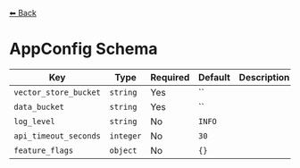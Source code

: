 [⬅ Back](../index.md)

# AppConfig Schema

| Key | Type | Required | Default | Description |
|-----|------|----------|---------|-------------|
| `vector_store_bucket` | `string` | Yes | `` |  |
| `data_bucket` | `string` | Yes | `` |  |
| `log_level` | `string` | No | `INFO` |  |
| `api_timeout_seconds` | `integer` | No | `30` |  |
| `feature_flags` | `object` | No | `{}` |  |
